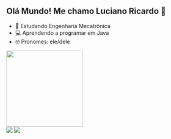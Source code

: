 ## Olá Mundo! Me chamo Luciano Ricardo 👋

- 🌱 Estudando Engenharia Mecatrônica
- 💻 Aprendendo a programar em Java
- 🤓 Pronomes: ele/dele

<div>
  <a href="https://github.com/l-ricardo">
  <img height="200em" src="https://github-readme-stats.vercel.app/api?username=l-ricardo&show_icons=true&theme=radical&include_all_commits=true&custom_title=Minhas estatísticas no GitHub&count_private=true"/>
</div>
 
<div>
  <a href="https://instagram.com/_lricardo" target="_blank"><img src="https://img.shields.io/badge/-Instagram-%23E4405F?style=for-the-badge&logo=instagram&logoColor=white" target="_blank"></a>
  <a href = "mailto:oieusoulu@gmail.com"><img src="https://img.shields.io/badge/Gmail-D14836?style=for-the-badge&logo=gmail&logoColor=white" target="_blank"></a>
</div>
